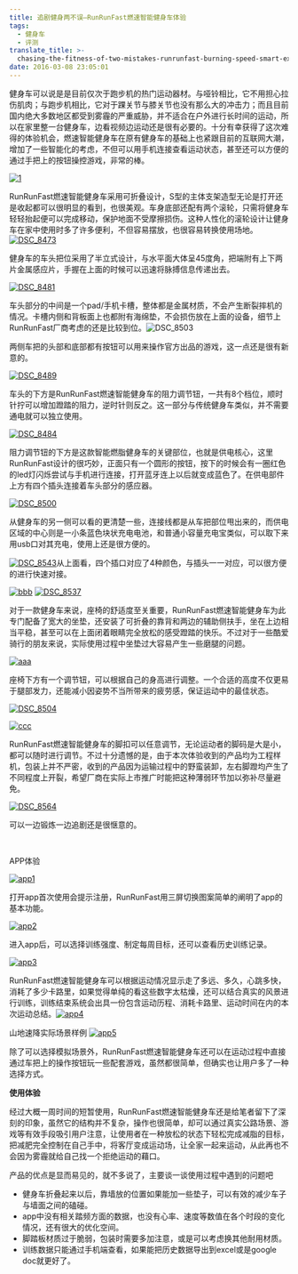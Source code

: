 ```yaml
---
title: 追剧健身两不误—RunRunFast燃速智能健身车体验
tags:
  - 健身车
  - 评测
translate_title: >-
  chasing-the-fitness-of-two-mistakes-runrunfast-burning-speed-smart-exercise-car-experience
date: 2016-03-08 23:05:01
---
```


健身车可以说是是目前仅次于跑步机的热门运动器材。与哑铃相比，它不用担心拉伤肌肉；与跑步机相比，它对于踝关节与膝关节也没有那么大的冲击力；而且目前国内绝大多数地区都受到雾霾的严重威胁，并不适合在户外进行长时间的运动，所以在家里整一台健身车，边看视频边运动还是很有必要的。十分有幸获得了这次难得的体验机会，燃速智能健身车在原有健身车的基础上也紧跟目前的互联网大潮，增加了一些智能化的考虑，不但可以用手机连接查看运动状态，甚至还可以方便的通过手把上的按钮操控游戏，非常的棒。

[![1](http://www.joylab.cn/wp-content/uploads/2016/03/1.jpg)](http://www.joylab.cn/wp-content/uploads/2016/03/1.jpg)

RunRunFast燃速智能健身车采用可折叠设计，S型的主体支架造型无论是打开还是收起都可以很明显的看到，也很美观。车身底部还配有两个滚轮，只需将健身车轻轻抬起便可以完成移动，保护地面不受摩擦损伤。这种人性化的滚轮设计让健身车在家中使用时多了许多便利，不但容易摆放，也很容易转换使用场地。[
](http://www.joylab.cn/wp-content/uploads/2016/03/aaa.jpg) [![DSC_8473](http://www.joylab.cn/wp-content/uploads/2016/03/DSC_8473.jpg)](http://www.joylab.cn/wp-content/uploads/2016/03/DSC_8473.jpg)

健身车的车头把位采用了半立式设计，与水平面大体呈45度角，把端附有上下两片金属感应片，手握在上面的时候可以迅速将脉搏信息传递出去。

[![DSC_8481](http://www.joylab.cn/wp-content/uploads/2016/03/DSC_8481.jpg)](http://www.joylab.cn/wp-content/uploads/2016/03/DSC_8481.jpg)

车头部分的中间是一个pad/手机卡槽，整体都是金属材质，不会产生断裂摔机的情况。卡槽内侧和背板面上也都附有海绵垫，不会损伤放在上面的设备，细节上RunRunFast厂商考虑的还是比较到位。![DSC_8503](http://www.joylab.cn/wp-content/uploads/2016/03/DSC_8503.jpg)

两侧车把的头部和底部都有按钮可以用来操作官方出品的游戏，这一点还是很有新意的。

[![DSC_8489](http://www.joylab.cn/wp-content/uploads/2016/03/DSC_8489.jpg)](http://www.joylab.cn/wp-content/uploads/2016/03/DSC_8489.jpg)

车头的下方是RunRunFast燃速智能健身车的阻力调节钮，一共有8个档位，顺时针拧可以增加蹬踏的阻力，逆时针则反之。这一部分与传统健身车类似，并不需要通电就可以独立使用。

[![DSC_8484](http://www.joylab.cn/wp-content/uploads/2016/03/DSC_8484.jpg)](http://www.joylab.cn/wp-content/uploads/2016/03/DSC_8484.jpg)

阻力调节钮的下方是这款智能燃脂健身车的关键部位，也就是供电核心，这里RunRunFast设计的很巧妙，正面只有一个圆形的按钮，按下的时候会有一圈红色的led灯闪烁尝试与手机进行连接，打开蓝牙连上以后就变成蓝色了。在供电部件上方有四个插头连接着车头部分的感应器。

[![DSC_8500](http://www.joylab.cn/wp-content/uploads/2016/03/DSC_8500.jpg)](http://www.joylab.cn/wp-content/uploads/2016/03/DSC_8500.jpg)

从健身车的另一侧可以看的更清楚一些，连接线都是从车把部位甩出来的，而供电区域的中心则是一小条蓝色块状充电电池，和普通小容量充电宝类似，可以取下来用usb口对其充电，使用上还是很方便的。

[![DSC_8543](http://www.joylab.cn/wp-content/uploads/2016/03/DSC_8543.jpg)](http://www.joylab.cn/wp-content/uploads/2016/03/DSC_8543.jpg)从上面看，四个插口对应了4种颜色，与插头一一对应，可以很方便的进行快速对接。

[![bbb](http://www.joylab.cn/wp-content/uploads/2016/03/bbb.jpg)](http://www.joylab.cn/wp-content/uploads/2016/03/bbb.jpg)
[![DSC_8537](http://www.joylab.cn/wp-content/uploads/2016/03/DSC_8537.jpg)](http://www.joylab.cn/wp-content/uploads/2016/03/DSC_8537.jpg)

对于一款健身车来说，座椅的舒适度至关重要，RunRunFast燃速智能健身车为此专门配备了宽大的坐垫，还安装了可折叠的靠背和两边的辅助侧扶手，坐在上边相当平稳，甚至可以在上面闭着眼睛完全放松的感受蹬踏的快乐。不过对于一些酷爱骑行的朋友来说，实际使用过程中坐垫过大容易产生一些磨腿的问题。

[![aaa](http://www.joylab.cn/wp-content/uploads/2016/03/aaa.jpg)](http://www.joylab.cn/wp-content/uploads/2016/03/DSC_8537.jpg)

座椅下方有一个调节钮，可以根据自己的身高进行调整。一个合适的高度不仅更易于腿部发力，还能减小因姿势不当所带来的疲劳感，保证运动中的最佳状态。

[![DSC_8504](http://www.joylab.cn/wp-content/uploads/2016/03/DSC_8504.jpg)](http://www.joylab.cn/wp-content/uploads/2016/03/DSC_8564.jpg)

[![ccc](http://www.joylab.cn/wp-content/uploads/2016/03/ccc.jpg)](http://www.joylab.cn/wp-content/uploads/2016/03/ccc.jpg)

RunRunFast燃速智能健身车的脚扣可以任意调节，无论运动者的脚码是大是小，都可以随时进行调节。不过十分遗憾的是，由于本次体验收到的产品均为工程样机，包装上并不严密，收到的产品因为运输过程中的野蛮装卸，左右脚蹬均产生了不同程度上开裂，希望厂商在实际上市推广时能把这种薄弱环节加以弥补尽量避免。

[![DSC_8564](http://www.joylab.cn/wp-content/uploads/2016/03/DSC_8564.jpg)](http://www.joylab.cn/wp-content/uploads/2016/03/DSC_8564.jpg)

可以一边锻炼一边追剧还是很惬意的。

&nbsp;

APP体验

[![app1](http://www.joylab.cn/wp-content/uploads/2016/03/app1.jpg)](http://www.joylab.cn/wp-content/uploads/2016/03/app1.jpg)

打开app首次使用会提示注册，RunRunFast用三屏切换图案简单的阐明了app的基本功能。

[![app2](http://www.joylab.cn/wp-content/uploads/2016/03/app2.jpg)](http://www.joylab.cn/wp-content/uploads/2016/03/app2.jpg)

进入app后，可以选择训练强度、制定每周目标，还可以查看历史训练记录。

[![app3](http://www.joylab.cn/wp-content/uploads/2016/03/app3.jpg)](http://www.joylab.cn/wp-content/uploads/2016/03/app3.jpg)

RunRunFast燃速智能健身车可以根据运动情况显示走了多远、多久，心跳多快，消耗了多少卡路里，如果觉得单纯的看这些数字太枯燥，还可以结合真实的风景进行训练，训练结束系统会出具一份包含运动历程、消耗卡路里、运动时间在内的本次运动总结。[![app4](http://www.joylab.cn/wp-content/uploads/2016/03/app4.png)](http://www.joylab.cn/wp-content/uploads/2016/03/app4.png)

山地速降实际场景样例
[![app5](http://www.joylab.cn/wp-content/uploads/2016/03/app5.png)](http://www.joylab.cn/wp-content/uploads/2016/03/app5.png)

除了可以选择模拟场景外，RunRunFast燃速智能健身车还可以在运动过程中直接通过车把上的操作按钮玩一些配套游戏，虽然都很简单，但确实也让用户多了一种选择方式。

**使用体验**

经过大概一周时间的短暂使用，RunRunFast燃速智能健身车还是给笔者留下了深刻的印象，虽然它的结构并不复杂，操作也很简单，却可以通过真实公路场景、游戏等有效手段吸引用户注意，让使用者在一种放松的状态下轻松完成减脂的目标，把减肥完全控制在自己手中，将客厅变成运动场，让全家一起来运动，从此再也不会因为雾霾就给自己找一个拒绝运动的藉口。

产品的优点是显而易见的，就不多说了，主要谈一谈使用过程中遇到的问题吧

*   健身车折叠起来以后，靠墙放的位置如果能加一些垫子，可以有效的减少车子与墙面之间的磕碰。
*   app中没有相关踏频方面的数据，也没有心率、速度等数值在各个时段的变化情况，还有很大的优化空间。
*   脚踏板材质过于脆弱，包装时需要多加注意，或是可以考虑换其他耐用材质。
*   训练数据只能通过手机端查看，如果能把历史数据导出到excel或是google doc就更好了。
&nbsp;

&nbsp;